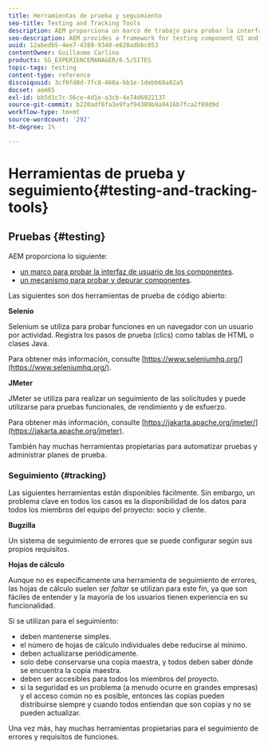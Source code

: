 ```yaml
---
title: Herramientas de prueba y seguimiento
seo-title: Testing and Tracking Tools
description: AEM proporciona un marco de trabajo para probar la interfaz de usuario de los componentes y un mecanismo para probar y depurar componentes
seo-description: AEM provides a framework for testing component UI and a mechanism for testing and debugging components
uuid: 12abedb5-4ee7-4389-9340-e628adbbc053
contentOwner: Guillaume Carlino
products: SG_EXPERIENCEMANAGER/6.5/SITES
topic-tags: testing
content-type: reference
discoiquuid: 3cf0fd8d-7fc8-468a-bb1e-1debb68a82a5
docset: aem65
exl-id: bb5d1c7c-56ce-4d1e-a3cb-4e74d6922137
source-git-commit: b220adf6fa3e9faf94389b9a9416b7fca2f89d9d
workflow-type: tm+mt
source-wordcount: '292'
ht-degree: 1%

---
```


# Herramientas de prueba y seguimiento{#testing-and-tracking-tools}

## Pruebas {#testing}

AEM proporciona lo siguiente:

* [un marco para probar la interfaz de usuario de los componentes](/help/sites-developing/hobbes.md).
* [un mecanismo para probar y depurar componentes](/help/sites-developing/developer-mode.md).

Las siguientes son dos herramientas de prueba de código abierto:

**Selenio**

Selenium se utiliza para probar funciones en un navegador con un usuario por actividad. Registra los pasos de prueba (clics) como tablas de HTML o clases Java.

Para obtener más información, consulte [https://www.seleniumhq.org/](https://www.seleniumhq.org/).

**JMeter**

JMeter se utiliza para realizar un seguimiento de las solicitudes y puede utilizarse para pruebas funcionales, de rendimiento y de esfuerzo.

Para obtener más información, consulte [https://jakarta.apache.org/jmeter/](https://jakarta.apache.org/jmeter).

También hay muchas herramientas propietarias para automatizar pruebas y administrar planes de prueba.

### Seguimiento {#tracking}

Las siguientes herramientas están disponibles fácilmente. Sin embargo, un problema clave en todos los casos es la disponibilidad de los datos para todos los miembros del equipo del proyecto: socio y cliente.

**Bugzilla**

Un sistema de seguimiento de errores que se puede configurar según sus propios requisitos.

**Hojas de cálculo**

Aunque no es específicamente una herramienta de seguimiento de errores, las hojas de cálculo suelen ser *faltar* se utilizan para este fin, ya que son fáciles de entender y la mayoría de los usuarios tienen experiencia en su funcionalidad.

Si se utilizan para el seguimiento:

* deben mantenerse simples.
* el número de hojas de cálculo individuales debe reducirse al mínimo.
* deben actualizarse periódicamente.
* solo debe conservarse una copia maestra, y todos deben saber dónde se encuentra la copia maestra.
* deben ser accesibles para todos los miembros del proyecto.
* si la seguridad es un problema (a menudo ocurre en grandes empresas) y el acceso común no es posible, entonces las copias pueden distribuirse siempre y cuando todos entiendan que son copias y no se pueden actualizar.

Una vez más, hay muchas herramientas propietarias para el seguimiento de errores y requisitos de funciones.

